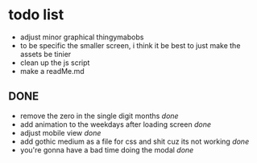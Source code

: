 # todo list

- adjust minor graphical thingymabobs
- to be specific the smaller screen, i think it be best to just make the assets be tinier
- clean up the js script
- make a readMe.md

## DONE

- remove the zero in the single digit months _done_
- add animation to the weekdays after loading screen _done_
- adjust mobile view _done_
- add gothic medium as a file for css and shit cuz its not working _done_
- you're gonna have a bad time doing the modal _done_
